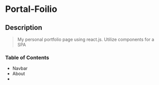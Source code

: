 # Portal-Foilio

## Description
> My personal portfolio page using react.js.
> Utilize components for a SPA


### Table of Contents
- Navbar
- About
- 